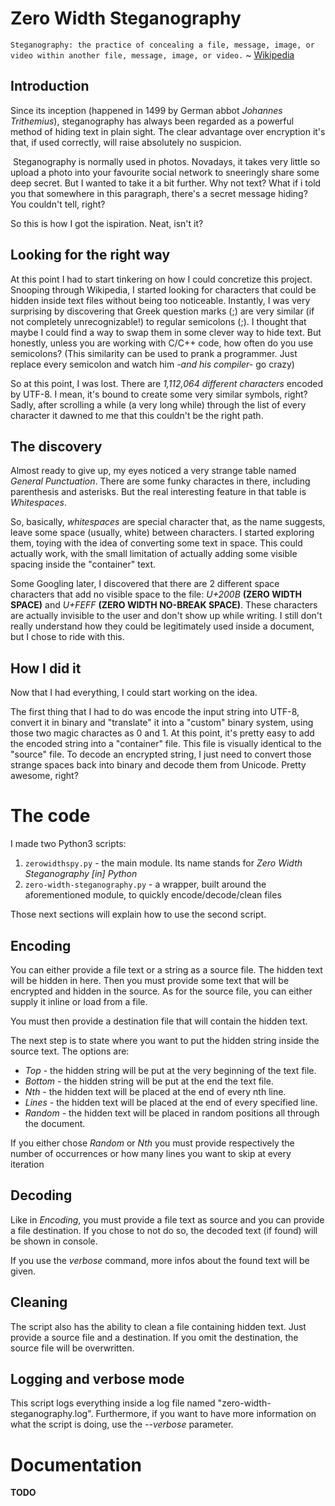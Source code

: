 ﻿# Zero Width Steganography
`Steganography: the practice of concealing a file, message, image, or video within another file, message, image, or video.` ~ [Wikipedia](https://en.wikipedia.org/wiki/Steganography)

## Introduction
Since its inception (happened in 1499 by German abbot *Johannes Trithemius*), steganography has always been regarded as a powerful method of hiding text in plain sight. The clear advantage over encryption it's that, if used correctly, will raise absolutely no suspicion.

 ​​﻿​​﻿​​​​​﻿﻿​﻿​​﻿​​﻿﻿​​﻿​​​​﻿﻿​​﻿​​​​﻿﻿​​﻿​﻿​​﻿﻿​﻿﻿﻿​​​​﻿​​​​​​​﻿﻿﻿​﻿​​​​﻿﻿​​﻿​﻿​​﻿﻿﻿﻿​​​​​﻿﻿﻿​﻿​​​​​﻿​​​​﻿
Steganography is normally used in photos. Novadays, it takes very little so upload a photo into your favourite social network to sneeringly share some deep secret. But I wanted to take it a bit further.
Why not text? What if i told you that somewhere in this paragraph, there's a secret message hiding?﻿ ​​﻿​​﻿​​​​​﻿﻿​﻿​​﻿​​﻿﻿​​﻿​​​​﻿﻿​​﻿​​​​﻿﻿​​﻿​﻿​​﻿﻿​﻿﻿﻿​​​You couldn't tell, right?


So this is how I got the ispiration. Neat, isn't it?

## Looking for the right way
At this point I had to start tinkering on how I could concretize this project.
Snooping through Wikipedia, I started looking for characters that could be hidden inside text files without being too noticeable. Instantly, I was very surprising by discovering that Greek question marks (;) are very similar (if not completely unrecognizable!) to regular semicolons (;). I thought that maybe I could find a way to swap them in some clever way to hide text. But honestly, unless you are working with C/C++ code, how often do you use semicolons? (This similarity can be used to prank a programmer. Just replace every semicolon and watch him *-and his compiler-* go crazy)

So at this point, I was lost. There are *1,112,064 different characters* encoded by UTF-8. I mean, it's bound to create some very similar symbols, right? Sadly, after scrolling a while (a very long while) through the list of every character it dawned to me that this couldn't be the right path.

## The discovery
Almost ready to give up, my eyes noticed a very strange table named *General Punctuation*. There are some funky charactes in there, including parenthesis and asterisks. But the real interesting feature in that table is *Whitespaces*.

So, basically, *whitespaces* are special character that, as the name suggests, leave some space (usually, white) between characters. I started exploring them, toying with the idea of converting some text in space.
This could actually work, with the small limitation of actually adding some visible spacing inside the "container" text.

Some Googling later, I discovered that there are 2 different space characters that add no visible space to the file: *U+200B* **(ZERO WIDTH SPACE)** and *U+FEFF* **(ZERO WIDTH NO-BREAK SPACE)**. These characters are actually invisible to the user and don't show up while writing.
I still don't really understand how they could be legitimately used inside a document, but I chose to ride with this.

## How I did it
Now that I had everything, I could start working on the idea.

The first thing that I had to do was encode the input string into UTF-8, convert it in binary and "translate" it into a "custom" binary system, using those two magic charactes as 0 and 1. At this point, it's pretty easy to add the encoded string into a "container" file. This file is visually identical to the "source" file.
To decode an encrypted string, I just need to convert those strange spaces back into binary and decode them from Unicode. Pretty awesome, right?

# The code
I made two Python3 scripts:
1. `zerowidthspy.py` - the main module. Its name stands for *Zero Width Steganography [in] Python*
2. `zero-width-steganography.py` - a wrapper, built around the aforementioned module, to quickly encode/decode/clean files

Those next sections will explain how to use the second script.
## Encoding
You can either provide a file text or a string as a source file. The hidden text will be hidden in here.
Then you must provide some text that will be encrypted and hidden in the source. As for the source file, you can either supply it inline or load from a file.

You must then provide a destination file that will contain the hidden text.

The next step is to state where you want to put the hidden string inside the source text. The options are:
* *Top* - the hidden string will be put at the very beginning of the text file.
* *Bottom* - the hidden string will be put at the end the text file.
* *Nth* - the hidden text will be placed at the end of every nth line.
* *Lines* - the hidden text will be placed at the end of every specified line.
* *Random* - the hidden text will be placed in random positions all through the document.

If you either chose *Random* or *Nth* you must provide respectively the number of occurrences or how many lines you want to skip at every iteration

## Decoding
Like in *Encoding*, you must provide a file text as source and you can provide a file destination. If you chose to not do so, the decoded text (if found) will be shown in console.

If you use the *verbose* command, more infos about the found text will be given.

## Cleaning
The script also has the ability to clean a file containing hidden text. Just provide a source file and a destination. If you omit the destination, the source file will be overwritten.

## Logging and verbose mode
This script logs everything inside a log file named "zero-width-steganography.log". Furthermore, if you want to have more information on what the script is doing, use the *--verbose* parameter.


# Documentation
**TODO**

